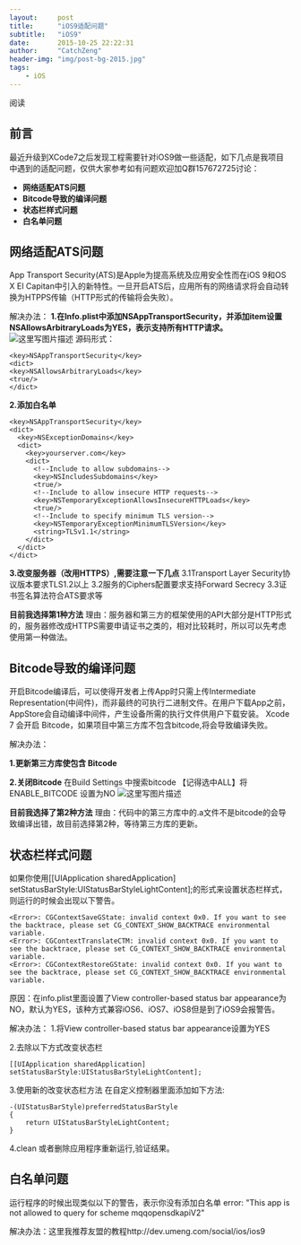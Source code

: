```yaml
---
layout:     post
title:      "iOS9适配问题"
subtitle:   "iOS9"
date:       2015-10-25 22:22:31
author:     "CatchZeng"
header-img: "img/post-bg-2015.jpg"
tags:
    - iOS
---
```

<span id="busuanzi_container_page_pv">
阅读<span id="busuanzi_value_page_pv"></span>
</span>

## 前言
最近升级到XCode7之后发现工程需要针对iOS9做一些适配，如下几点是我项目中遇到的适配问题，仅供大家参考如有问题欢迎加Q群157672725讨论：

- **网络适配ATS问题**
- **Bitcode导致的编译问题**
- **状态栏样式问题**
- **白名单问题**


## 网络适配ATS问题
   App Transport Security(ATS)是Apple为提高系统及应用安全性而在iOS 9和OS X EI Capitan中引入的新特性。一旦开启ATS后，应用所有的网络请求将会自动转换为HTPPS传输（HTTP形式的传输将会失败）。
   
解决办法：
**1.在Info.plist中添加NSAppTransportSecurity，并添加item设置NSAllowsArbitraryLoads为YES，表示支持所有HTTP请求。**
![这里写图片描述](http://img.blog.csdn.net/20150921211459160)
源码形式：

```
<key>NSAppTransportSecurity</key>
<dict>
<key>NSAllowsArbitraryLoads</key>
<true/>
</dict>
```
**2.添加白名单**

```
<key>NSAppTransportSecurity</key>
<dict>
  <key>NSExceptionDomains</key>
  <dict>
    <key>yourserver.com</key>
    <dict>
      <!--Include to allow subdomains-->
      <key>NSIncludesSubdomains</key>
      <true/>
      <!--Include to allow insecure HTTP requests-->
      <key>NSTemporaryExceptionAllowsInsecureHTTPLoads</key>
      <true/>
      <!--Include to specify minimum TLS version-->
      <key>NSTemporaryExceptionMinimumTLSVersion</key>
      <string>TLSv1.1</string>
    </dict>
  </dict>
</dict>
```
**3.改变服务器（改用HTTPS）,需要注意一下几点**
3.1Transport Layer Security协议版本要求TLS1.2以上
3.2服务的Ciphers配置要求支持Forward Secrecy
3.3证书签名算法符合ATS要求等

**目前我选择第1种方法**
理由：服务器和第三方的框架使用的API大部分是HTTP形式的，服务器修改成HTTPS需要申请证书之类的，相对比较耗时，所以可以先考虑使用第一种做法。


## Bitcode导致的编译问题
开启Bitcode编译后，可以使得开发者上传App时只需上传Intermediate Representation(中间件)，而非最终的可执行二进制文件。在用户下载App之前，AppStore会自动编译中间件，产生设备所需的执行文件供用户下载安装。
Xcode 7 会开启 Bitcode，如果项目中第三方库不包含bitcode,将会导致编译失败。

解决办法：

**1.更新第三方库使包含 Bitcode** 

**2.关闭Bitcode**
在Build Settings 中搜索bitcode 【记得选中ALL】将ENABLE_BITCODE 设置为NO
![这里写图片描述](http://img.blog.csdn.net/20150921214049103)

**目前我选择了第2种方法**
理由：代码中的第三方库中的.a文件不是bitcode的会导致编译出错，故目前选择第2种，等待第三方库的更新。

## 状态栏样式问题
如果你使用[[UIApplication sharedApplication] setStatusBarStyle:UIStatusBarStyleLightContent];的形式来设置状态栏样式，则运行的时候会出现以下警告。

```
<Error>: CGContextSaveGState: invalid context 0x0. If you want to see the backtrace, please set CG_CONTEXT_SHOW_BACKTRACE environmental variable.
<Error>: CGContextTranslateCTM: invalid context 0x0. If you want to see the backtrace, please set CG_CONTEXT_SHOW_BACKTRACE environmental variable.
<Error>: CGContextRestoreGState: invalid context 0x0. If you want to see the backtrace, please set CG_CONTEXT_SHOW_BACKTRACE environmental variable.
```

原因：在info.plist里面设置了View controller-based status bar appearance为NO，默认为YES，该种方式兼容iOS6、iOS7、iOS8但是到了iOS9会报警告。

解决办法：
1.将View controller-based status bar appearance设置为YES

2.去除以下方式改变状态栏

```
[[UIApplication sharedApplication] setStatusBarStyle:UIStatusBarStyleLightContent];
```
3.使用新的改变状态栏方法
在自定义控制器里面添加如下方法:

```
-(UIStatusBarStyle)preferredStatusBarStyle
{
    return UIStatusBarStyleLightContent;
}
```
4.clean 或者删除应用程序重新运行,验证结果。


## 白名单问题
运行程序的时候出现类似以下的警告，表示你没有添加白名单
error: "This app is not allowed to query for scheme mqqopensdkapiV2"

解决办法：这里我推荐友盟的教程http://dev.umeng.com/social/ios/ios9
